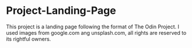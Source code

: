 # Project-Landing-Page
This project is a landing page following the format of The Odin Project. I used images from google.com ang unsplash.com, all rights are reserved to its rightful owners.